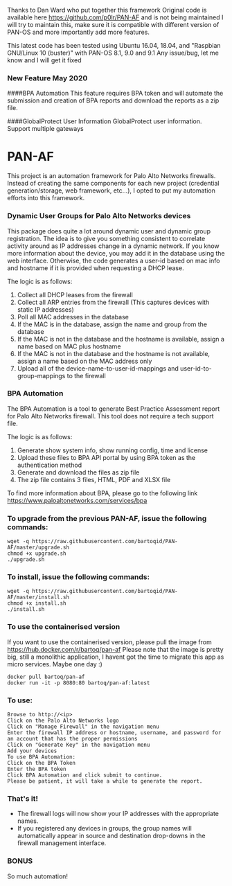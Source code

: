 Thanks to Dan Ward who put together this framework
Original code is available here https://github.com/p0lr/PAN-AF and is not being maintained
I will try to maintain this, make sure it is compatible with different version of PAN-OS
and more importantly add more features.

This latest code has been tested using Ubuntu 16.04, 18.04, and "Raspbian GNU/Linux 10 (buster)" with PAN-OS 8.1, 9.0 and 9.1
Any issue/bug, let me know and I will get it fixed

### New Feature May 2020
####BPA Automation 
This feature requires BPA token and will automate the submission and creation of BPA reports and download the reports as a zip file.

####GlobalProtect User Information
GlobalProtect user information. Support multiple gateways 

# PAN-AF

This project is an automation framework for Palo Alto Networks firewalls.  Instead of creating the same components for each new project (credential generation/storage, web framework, etc...), I opted to put my automation efforts into this framework.

### Dynamic User Groups for Palo Alto Networks devices

This package does quite a lot around dynamic user and dynamic group registration.  The idea is to give you something consistent to correlate activity around as IP addresses change in a dynamic network.  If you know more information about the device, you may add it in the database using the web interface.  Otherwise, the code generates a user-id based on mac info and hostname if it is provided when requesting a DHCP lease.

The logic is as follows:
1. Collect all DHCP leases from the firewall
2. Collect all ARP entries from the firewall (This captures devices with static IP addresses)
3. Poll all MAC addresses in the database
4. If the MAC is in the database, assign the name and group from the database
5. If the MAC is not in the database and the hostname is available, assign a name based on MAC plus hostname
6. If the MAC is not in the database and the hostname is not available, assign a name based on the MAC address only
7. Upload all of the device-name-to-user-id-mappings and user-id-to-group-mappings to the firewall

### BPA Automation

The BPA Automation is a tool to generate Best Practice Assessment report for Palo Alto Networks firewall.
This tool does not require a tech support file.

The logic is as follows:
1. Generate show system info, show running config, time and license
2. Upload these files to BPA API portal by using BPA token as the authentication method
3. Generate and download the files as zip file
4. The zip file contains 3 files, HTML, PDF and XLSX file

To find more information about BPA, please go to the following link https://www.paloaltonetworks.com/services/bpa

### To upgrade from the previous PAN-AF, issue the following commands:
```
wget -q https://raw.githubusercontent.com/bartoqid/PAN-AF/master/upgrade.sh
chmod +x upgrade.sh
./upgrade.sh
```

### To install, issue the following commands:
```
wget -q https://raw.githubusercontent.com/bartoqid/PAN-AF/master/install.sh
chmod +x install.sh
./install.sh
```

### To use the containerised version

If you want to use the containerised version, please pull the image from https://hub.docker.com/r/bartoq/pan-af
Please note that the image is pretty big, still a monolithic application, I havent got the time to migrate this app
as micro services. Maybe one day :) 
```buildoutcfg
docker pull bartoq/pan-af
docker run -it -p 8080:80 bartoq/pan-af:latest
```

### To use:
```
Browse to http://<ip>
Click on the Palo Alto Networks logo
Click on "Manage Firewall" in the navigation menu
Enter the firewall IP address or hostname, username, and password for an account that has the proper permissions
Click on "Generate Key" in the navigation menu
Add your devices
To use BPA Automation:
Click on the BPA Token
Enter the BPA token
Click BPA Automation and click submit to continue. 
Please be patient, it will take a while to generate the report.
```

### That's it!
- The firewall logs will now show your IP addresses with the appropriate names.
- If you registered any devices in groups, the group names will automatically appear in source and destination drop-downs in the firewall management interface.

### BONUS
So much automation!
